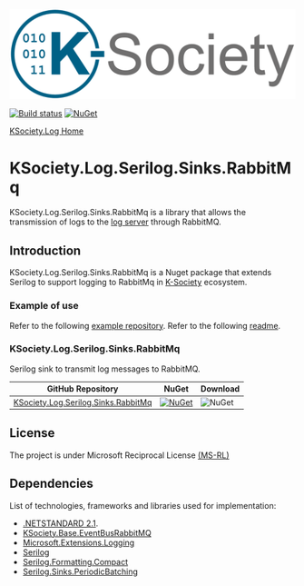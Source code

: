 [![Logo](https://raw.githubusercontent.com/k-society/KSociety.Log/master/docs/K-Society__Logo_vs-negative.png)](https://github.com/K-Society)

[![Build status](https://ci.appveyor.com/api/projects/status/30w1cj6jnexc0mai?svg=true)](https://ci.appveyor.com/project/maniglia/ksociety-log) [![NuGet](https://img.shields.io/nuget/v/KSociety.Log.Serilog.Sinks.RabbitMq)](https://www.nuget.org/profiles/K-Society)

[KSociety.Log Home](https://github.com/K-Society/KSociety.Log)

# KSociety.Log.Serilog.Sinks.RabbitMq

KSociety.Log.Serilog.Sinks.RabbitMq is a library that allows the transmission of logs to the [log server](https://github.com/K-Society/KSociety.Log) through RabbitMQ.

## Introduction

KSociety.Log.Serilog.Sinks.RabbitMq is a Nuget package that extends Serilog to support logging to RabbitMq in [K-Society](https://github.com/K-Society) ecosystem.

### Example of use
Refer to the following [example repository](https://github.com/K-Society/KSociety.Example).
Refer to the following [readme](https://github.com/K-Society/KSociety.Example/tree/master/docs/KSociety.Example.Pre.Console.Log.SinksRabbitMq).

### KSociety.Log.Serilog.Sinks.RabbitMq
Serilog sink to transmit log messages to RabbitMQ.

| GitHub Repository | NuGet | Download |
| ------------- | ------------- | ------------- |
| [KSociety.Log.Serilog.Sinks.RabbitMq](https://github.com/K-Society/KSociety.Log/tree/master/src/01/Sink/KSociety.Log.Serilog.Sinks.RabbitMq) | [![NuGet](https://img.shields.io/nuget/v/KSociety.Log.Serilog.Sinks.RabbitMq)](https://www.nuget.org/packages/KSociety.Log.Serilog.Sinks.RabbitMq) | ![NuGet](https://img.shields.io/nuget/dt/KSociety.Log.Serilog.Sinks.RabbitMq) |

## License
The project is under Microsoft Reciprocal License [(MS-RL)](http://www.opensource.org/licenses/MS-RL)

## Dependencies

List of technologies, frameworks and libraries used for implementation:

- [.NETSTANDARD 2.1](https://dotnet.microsoft.com/en-us/download/dotnet/2.1).
- [KSociety.Base.EventBusRabbitMQ](https://www.nuget.org/packages/KSociety.Base.EventBusRabbitMQ) 
- [Microsoft.Extensions.Logging](https://www.nuget.org/packages/Microsoft.Extensions.Logging) 
- [Serilog](https://www.nuget.org/packages/Serilog) 
- [Serilog.Formatting.Compact](https://www.nuget.org/packages/Serilog.Formatting.Compact) 
- [Serilog.Sinks.PeriodicBatching](https://www.nuget.org/packages/Serilog.Sinks.PeriodicBatching) 
